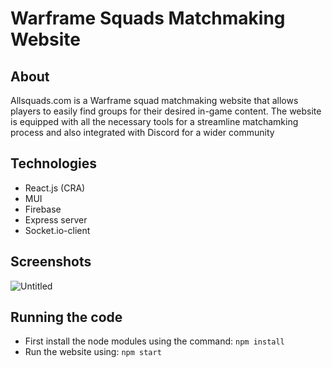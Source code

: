 # Warframe Squads Matchmaking Website

## About
Allsquads.com is a Warframe squad matchmaking website that allows players to easily find groups for their desired in-game content. The website is equipped with all the necessary tools for a streamline matchamking process and also integrated with Discord for a wider community

## Technologies
- React.js (CRA)
- MUI
- Firebase
- Express server
- Socket.io-client

## Screenshots
![Untitled](https://github.com/shaheer1642/allsquads-website/assets/90972275/62108275-f5be-46da-ba20-f7a43be98127)

## Running the code
- First install the node modules using the command: `npm install`
- Run the website using: `npm start`
